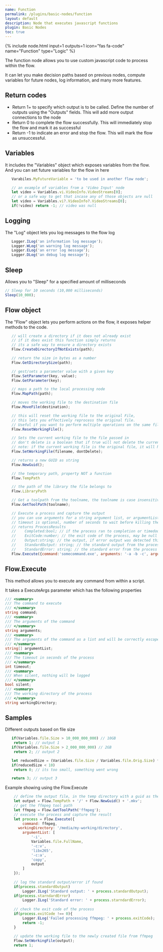 ```yaml
---
name: Function
permalink: /plugins/basic-nodes/function
layout: default
description: Node that executes javascript functions
plugin: Basic Nodes
toc: true
---
```


{% include node.html input=1 outputs=1 icon="fas fa-code" name="Function" type="Logic" %}


The function node allows you to use custom javascript code to process within the flow.

It can let you make decision paths based on previous nodes, compute variables for future nodes, log information, and many more features.

## Return codes
* Return 1+ to specify which output is to be called.   Define the number of outputs using the "Outputs" fields.  This will add more output connections to the node
* Return 0 to complete the flow successfully.  This will immediately stop the flow and mark it as successful
* Return -1 to indicate an error and stop the flow.  This will mark the flow as unsuccessful.

## Variables
It includes the "Variables" object which exposes variables from the flow.  And you can set future variables for the flow in here

```js
   Varabiles.MyFutureVariable = 'to be used in another flow node';

   // an example of variables from a 'Video Input' node
   let video = Variables.vi.VideoInfo.VideoStreams[0];
   // or a safe way to get that incase any of those objects are null
   let video = Variables.vi?.VideoInfo?.VideoStreams[0];
   if(!video) return -1; // video was null
```


## Logging
The "Log" object lets you log messages to the flow log
```js
   Logger.ILog('an information log message');
   Logger.WLog('an warning log message');
   Logger.ELog('an error log message');
   Logger.DLog('an debug log message');
```

## Sleep
Allows you to "Sleep" for a specified amount of milliseconds
```js
// Sleep for 10 seconds (10,000 milliseconds)
Sleep(10_000);
```

## Flow object
The "Flow" object lets you perform actions on the flow, it exposes helper methods to the code.
```js
   // will create a directory if it does not already exist
   // if it does exist this function simply returns 
   // its a safe way to ensure a directory exists 
   Flow.CreateDirectoryIfNotExists(path);

   // return the size in bytes as a number
   Flow.GetDirectorySize(path); 

   // gest/sets a parameter value with a given key
   Flow.SetParameter(key, value); 
   Flow.GetParameter(key); 

   // maps a path to the local processing node
   Flow.MapPath(path); 

   // moves the working file to the destination file
   Flow.MoveFile(destination); 

   // this will reset the working file to the original File, 
   // this lets you effectively reprocess the original file.  
   // Useful if you want to perform multiple operations on the same file
   Flow.ResetWorkingFile(); 

   // Sets the current working file to the file passed in
   // don't delete is a boolean that if true will not delete the current working file
   // note: if the current working file is the original file, it will NEVER be deleted
   Flow.SetWorkingFile(filename, dontDelete);

   // returns a new GUID as string
   Flow.NewGuid();

   // the temporary path, property NOT a function
   Flow.TempPath

   // the path of the library the file belongs to
   Flow.LibraryPath

   // Get a toolpath from the toolname, the toolname is case insensitive
   Flow.GetToolPath(toolname);

   // Execute a process and capture the output
   // you can use arguments for a string argument list, or argumentList which is an string array and will escape the arguments for you correctly
   // timeout is optional, number of seconds to wait before killing the process
   // returns ProcessResults
   //    Completed:bool; // if the process ran to completion or timedout/was canceled
   //    ExitCode:number; // the exit code of the process, may be null
   //    Output:string; // the output, if error output was detected this will contain that output
   //    StandardOutput: string; // the standard output from the process
   //    StandardError: string; // the standard error from the process if any
   Flow.Execute({command:'somecommand.exe', arguments: '-a -b -c', argumentList: ['can', 'use', 'instead of arguments'], timeout: 0, workingDirectory: 'optional'});
```

## Flow.Execute

This method allows you to execute any command from within a script.

It takes a ExecuteArgs parameter which has the following properties
```cs
/// <summary>
/// The command to execute
/// </summary>
string command;
/// <summary>
/// The arguments of the command
/// </summary>
string arguments;
/// <summary>
/// The arguments of the command as a list and will be correctly escaped
/// </summary>
string[] argumentList;
/// <summary>
/// The timeout in seconds of the process
/// </summary>
int timeout;
/// <summary>
/// When silent, nothing will be logged
/// </summary>
bool silent;
/// <summary>
/// The working directory of the process
/// </summary>
string workingDirectory;
```

## Samples

Different outputs based on file size
```js
   if(Variables.file.Size > 10_000_000_000) // 10GB
   	return 1; // output 1
   if(Variables.file.Size > 2_000_000_000) // 2GB
   	return 2; // output 2

   let reducedSize = (Variables.file.Size / Variables.file.Orig.Size) * 100;
   if(reducedSize < 10)
   	return 0; // its too small, something went wrong

   return 3; // output 3
```

Example showing using the Flow.Execute
```js
    // define the output file, in the temp directory with a guid as the name
    let output = Flow.TempPath + '/' + Flow.NewGuid() + '.mkv';
    // get the ffmpeg tool path
    let ffmpeg = Flow.GetToolPath('ffmpeg');
    // execute the process and capture the result
    let process = Flow.Execute({
    	command: ffmpeg,
      workingDirectory: '/media/my-working/directory',
    	argumentList: [
    		'-i',
    		Variables.file.FullName,
    		'-c:v',
    		'libx265',
    		'-c:a',
    		'copy',
    		output
    	]
    });
    
    // log the standard output/error if found
    if(process.standardOutput)
    	Logger.ILog('Standard output: ' + process.standardOutput);
    if(process.starndardError)
    	Logger.ILog('Standard error: ' + process.starndardError);
    
    // check the exit code of the process
    if(process.exitCode !== 0){
    	Logger.ELog('Failed processing ffmpeg: ' + process.exitCode);
    	return -1;
    }
    
    // update the working file to the newly created file from ffmpeg
    Flow.SetWorkingFile(output);
    return 1;
```